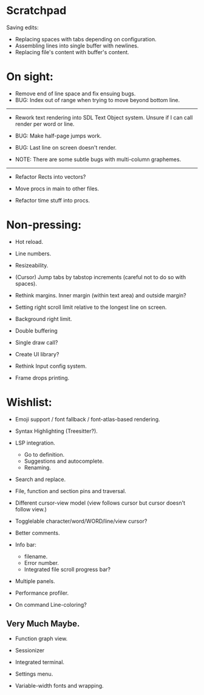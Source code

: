 # Scratchpad
Saving edits:
- Replacing spaces with tabs depending on configuration.
- Assembling lines into single buffer with newlines.
- Replacing file's content with buffer's content.

# On sight:

- Remove end of line space and fix ensuing bugs.
- BUG: Index out of range when trying to move beyond bottom line.

---

- Rework text rendering into SDL Text Object system. Unsure if I can call render per word or line.


- BUG: Make half-page jumps work.

- BUG: Last line on screen doesn't render.

- NOTE: There are some subtle bugs with multi-column graphemes.

---

- Refactor Rects into vectors?

- Move procs in main to other files.
- Refactor time stuff into procs.

# Non-pressing:

- Hot reload.
- Line numbers.
- Resizeability.

- (Cursor) Jump tabs by tabstop increments (careful not to do so with spaces).
- Rethink margins. Inner margin (within text area) and outside margin?
- Setting right scroll limit relative to the longest line on screen.
- Background right limit.

- Double buffering
- Single draw call?

- Create UI library?

- Rethink Input config system.

- Frame drops printing.


# Wishlist:
- Emoji support / font fallback / font-atlas-based rendering.
- Syntax Highlighting (Treesitter?).

- LSP integration.
    - Go to definition.
    - Suggestions and autocomplete.
    - Renaming.

- Search and replace.

- File, function and section pins and traversal.

- Different cursor-view model (view follows cursor but cursor doesn't follow view.)
- Togglelable character/word/WORD/line/view cursor?

- Better comments.
- Info bar:
    - filename.
    - Error number.
    - Integrated file scroll progress bar?

- Multiple panels.

- Performance profiler.

- On command Line-coloring?


## Very Much Maybe.
- Function graph view.
- Sessionizer

- Integrated terminal.

- Settings menu.
- Variable-width fonts and wrapping.
